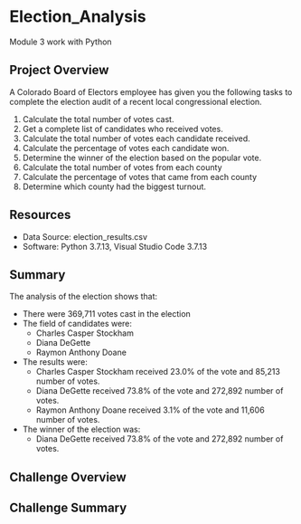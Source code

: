 # Election_Analysis
Module 3 work with Python

## Project Overview
A Colorado Board of Electors employee has given you the following tasks to complete the election audit of a recent local congressional election.

1. Calculate the total number of votes cast.
2. Get a complete list of candidates who received votes.
3. Calculate the total number of votes each candidate received.
4. Calculate the percentage of votes each candidate won.
5. Determine the winner of the election based on the popular vote.
6. Calculate the total number of votes from each county
7. Calculate the percentage of votes that came from each county
8. Determine which county had the biggest turnout.

## Resources
- Data Source: election_results.csv
- Software: Python 3.7.13, Visual Studio Code 3.7.13

## Summary
The analysis of the election shows that:
- There were 369,711 votes cast in the election
- The field of candidates were:
  -   Charles Casper Stockham
  -   Diana DeGette
  -   Raymon Anthony Doane
- The results were:
  -   Charles Casper Stockham received 23.0% of the vote and 85,213 number of votes.
  -   Diana DeGette received 73.8% of the vote and 272,892 number of votes.
  -   Raymon Anthony Doane received 3.1% of the vote and 11,606 number of votes.
- The winner of the election was:
  -   Diana DeGette received 73.8% of the vote and 272,892 number of votes.

## Challenge Overview

## Challenge Summary
